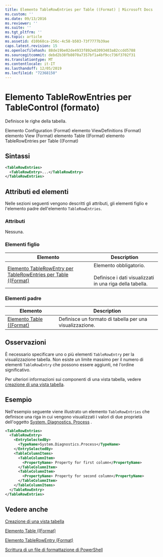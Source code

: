 ```yaml
---
title: Elemento TableRowEntries per Table ((Format) | Microsoft Docs
ms.custom: ''
ms.date: 09/13/2016
ms.reviewer: ''
ms.suite: ''
ms.tgt_pltfrm: ''
ms.topic: article
ms.assetid: d10b68ca-256c-4c58-b503-73f7777b39ae
caps.latest.revision: 15
ms.openlocfilehash: 88de19be02de4933f892e02093403a82ccdd5788
ms.sourcegitcommit: debd2b38fb8070a7357bf1a4bf9cc736f3702f31
ms.translationtype: MT
ms.contentlocale: it-IT
ms.lasthandoff: 12/05/2019
ms.locfileid: "72368150"
---
```

# <a name="tablerowentries-element-for-tablecontrol-format"></a>Elemento TableRowEntries per TableControl (formato)

Definisce le righe della tabella.

Elemento Configuration (Format) elemento ViewDefinitions (Format) elemento View (Format) elemento Table ((Format) elemento TableRowEntries per Table ((Format)

## <a name="syntax"></a>Sintassi

```xml
<TableRowEntries>
  <TableRowEntry>...</TableRowEntry>
</TableRowEntries>
```

## <a name="attributes-and-elements"></a>Attributi ed elementi

Nelle sezioni seguenti vengono descritti gli attributi, gli elementi figlio e l'elemento padre dell'elemento `TableRowEntries`.

### <a name="attributes"></a>Attributi

Nessuna.

### <a name="child-elements"></a>Elementi figlio

|Elemento|Description|
|-------------|-----------------|
|[Elemento TableRowEntry per TableRowEntries per Table ((Format)](./tablerowentry-element-for-tablerowentries-for-tablecontrol-format.md)|Elemento obbligatorio.<br /><br /> Definisce i dati visualizzati in una riga della tabella.|

### <a name="parent-elements"></a>Elementi padre

|Elemento|Description|
|-------------|-----------------|
|[Elemento Table ((Format)](./tablecontrol-element-format.md)|Definisce un formato di tabella per una visualizzazione.|

## <a name="remarks"></a>Osservazioni

È necessario specificare uno o più elementi `TableRowEntry` per la visualizzazione tabella. Non esiste un limite massimo per il numero di elementi `TableRowEntry` che possono essere aggiunti, né l'ordine significativo.

Per ulteriori informazioni sui componenti di una vista tabella, vedere [creazione di una vista tabella](./creating-a-table-view.md).

## <a name="example"></a>Esempio

Nell'esempio seguente viene illustrato un elemento `TableRowEntries` che definisce una riga in cui vengono visualizzati i valori di due proprietà dell'oggetto [System. Diagnostics. Process](/dotnet/api/System.Diagnostics.Process) .

```xml
<TableRowEntries>
  <TableRowEntry>
    <EntrySelectedBy>
      <TypeName>System.Diagnostics.Process</TypeName>
    </EntrySelectedBy>
    <TableColumnItems>
      <TableColumnItem>
        <PropertyName> Property for first column</PropertyName>
      </TableColumnItem>
      <TableColumnItem>
        <PropertyName> Property for second column</PropertyName>
      </TableColumnItem>
    </TableColumnItems>
  </TableRowEntry>
</TableRowEntries>

```

## <a name="see-also"></a>Vedere anche

[Creazione di una vista tabella](./creating-a-table-view.md)

[Elemento Table ((Format)](./tablecontrol-element-format.md)

[Elemento TableRowEntry (Format)](./tablerowentry-element-for-tablerowentries-for-tablecontrol-format.md)

[Scrittura di un file di formattazione di PowerShell](./writing-a-powershell-formatting-file.md)
